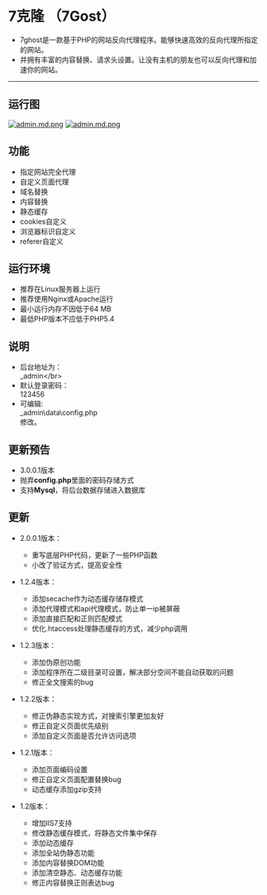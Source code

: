 # 7克隆 （7Gost）
* 7ghost是一款基于PHP的网站反向代理程序。能够快速高效的反向代理所指定的网站。
* 并拥有丰富的内容替换、请求头设置。让没有主机的朋友也可以反向代理和加速你的网站。
---
## 运行图
[![admin.md.png](https://i1.wp.com/www.hostpic.org/images/2205281125040083.png)]()
[![admin.md.png](https://inews.gtimg.com/newsapp_ls/0/14949726803/0)]()

## 功能
* 指定网站完全代理
* 自定义页面代理
* 域名替换
* 内容替换
* 静态缓存
* cookies自定义
* 浏览器标识自定义
* referer自定义

## 运行环境
 * 推荐在Linux服务器上运行
 * 推荐使用Nginx或Apache运行
 * 最小运行内存不因低于64 MB
 * 最低PHP版本不应低于PHP5.4

## 说明
* 后台地址为：<br>\_admin\</br>
* 默认登录密码：<br>123456</br>
* 可编辑: <br>\_admin\data\config.php</br> 修改。

## 更新预告
* 3.0.0.1版本
 * 抛弃**config.php**里面的密码存储方式
 * 支持**Mysql**，将后台数据存储进入数据库 

## 更新
* 2.0.0.1版本：
  * 重写底层PHP代码，更新了一些PHP函数
  * 小改了验证方式，提高安全性

* 1.2.4版本：
  * 添加secache作为动态缓存储存模式
  * 添加代理模式和api代理模式，防止单一ip被屏蔽
  * 添加直接匹配和正则匹配模式
  * 优化.htaccess处理静态缓存的方式，减少php调用

* 1.2.3版本：
  * 添加伪原创功能
  * 添加程序所在二级目录可设置，解决部分空间不能自动获取的问题
  * 修正全文搜索的bug

* 1.2.2版本：
  * 修正伪静态实现方式，对搜索引擎更加友好
  * 修正自定义页面优先级别
  * 添加自定义页面是否允许访问选项

* 1.2.1版本：
  * 添加页面编码设置
  * 修正自定义页面配置替换bug
  * 动态缓存添加gzip支持

* 1.2版本：
  * 增加IIS7支持
  * 修改静态缓存模式，将静态文件集中保存
  * 添加动态缓存
  * 添加全站伪静态功能
  * 添加内容替换DOM功能
  * 添加清空静态、动态缓存功能
  * 修正内容替换正则表达bug

